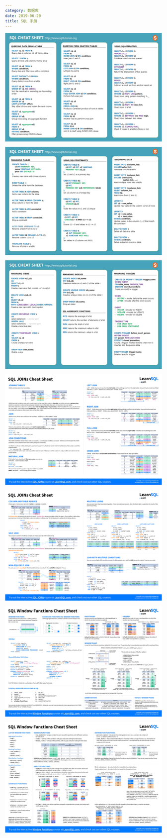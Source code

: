 ```yaml
---
category: 数据库
date: 2019-06-20
title: SQL 手册
---
```


![](https://raw.githubusercontent.com/wangmingco/wangmingco.github.io/main/static/images/sql/sql_cheat_sheet0.jpeg)

![](https://raw.githubusercontent.com/wangmingco/wangmingco.github.io/main/static/images/sql/sql_cheat_sheet1.jpeg)

![](https://raw.githubusercontent.com/wangmingco/wangmingco.github.io/main/static/images/sql/sql_cheat_sheet2.jpeg)


![](https://raw.githubusercontent.com/wangmingco/wangmingco.github.io/main/static/images/sql/sql_joins_cheat_sheet0.jpeg)

![](https://raw.githubusercontent.com/wangmingco/wangmingco.github.io/main/static/images/sql/sql_joins_cheat_sheet1.png)



![](https://raw.githubusercontent.com/wangmingco/wangmingco.github.io/main/static/images/sql/sql_window_functions_cheat_sheet0.jpeg)

![](https://raw.githubusercontent.com/wangmingco/wangmingco.github.io/main/static/images/sql/sql_window_functions_cheat_sheet1.jpeg)
